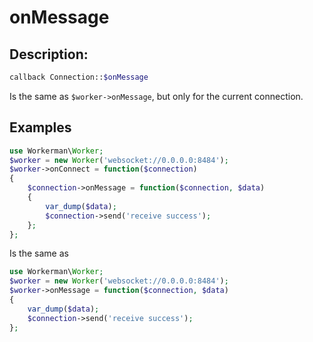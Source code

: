 # onMessage
## Description:
```php
callback Connection::$onMessage
```


Is the same as ```$worker->onMessage```, but only for the current connection.


## Examples

```php
use Workerman\Worker;
$worker = new Worker('websocket://0.0.0.0:8484');
$worker->onConnect = function($connection)
{
    $connection->onMessage = function($connection, $data)
    {
        var_dump($data);
        $connection->send('receive success');
    };
};
```

Is the same as

```php
use Workerman\Worker;
$worker = new Worker('websocket://0.0.0.0:8484');
$worker->onMessage = function($connection, $data)
{
    var_dump($data);
    $connection->send('receive success');
};
```
